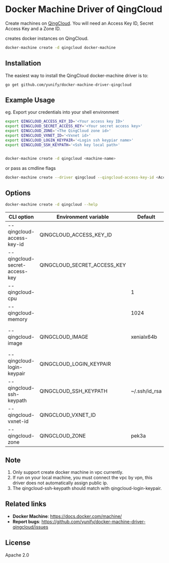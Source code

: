 <!--[metadata]>
+++
title = "QingCloud driver for docker machine"
description = "QingCloud driver for docker machine"
keywords = ["machine, qingcloud, driver"]
+++
<![end-metadata]-->

# Docker Machine Driver of QingCloud
Create machines on [QingCloud](https://qingcloud.com/).  You will need an Access Key ID, Secret Access Key and a Zone ID.

creates docker instances on QingCloud.

```bash
docker-machine create -d qingcloud docker-machine
```

## Installation

The easiest way to install the QingCloud docker-machine driver is to:

```
go get github.com/yunify/docker-machine-driver-qingcloud
```


## Example Usage
eg. Export your credentials into your shell environment

```bash
export QINGCLOUD_ACCESS_KEY_ID='<Your access key ID>'
export QINGCLOUD_SECRET_ACCESS_KEY='<Your secret access key>'
export QINGCLOUD_ZONE='<The QingCloud zone id>'
export QINGCLOUD_VXNET_ID='<Vxnet id>'
export QINGCLOUD_LOGIN_KEYPAIR='<Login ssh keypiar name>'
export QINGCLOUD_SSH_KEYPATH='<Ssh key local path>'


docker-machine create -d qingcloud <machine-name>
```

or  pass as cmdline flags

```bash
docker-machine create --driver qingcloud --qingcloud-access-key-id <Access key id> --qingcloud-secret-access-key <Secret access key> --qingcloud-vxnet-id <VxNet id> --qingcloud-login-keypair <Ssh key pair name> --qingcloud-ssh-keypath <Ssh key local path> <machine-name>
```

## Options

```bash
docker-machine create -d qingcloud --help
```

| CLI option                       | Environment variable        | Default      |Description                                      |
|----------------------------------|-----------------------------|--------------|-------------------------------------------------|
|--qingcloud-access-key-id 		   |QINGCLOUD_ACCESS_KEY_ID		 |				|QingCloud access key id
|--qingcloud-secret-access-key     |QINGCLOUD_SECRET_ACCESS_KEY	 | 				|QingCloud secret access key
|--qingcloud-cpu			       |							 |1             |QingCloud cpu count
|--qingcloud-memory     		   | 							 |1024	        |QingCloud memory size in MB
|--qingcloud-image          	   |QINGCLOUD_IMAGE  			 |xenialx64b	|Instance image ID,default is ubuntu16.4
|--qingcloud-login-keypair 		   |QINGCLOUD_LOGIN_KEYPAIR		 |				|Login keypair id
|--qingcloud-ssh-keypath 		   |QINGCLOUD_SSH_KEYPATH		 |~/.ssh/id_rsa	|SSH Key for Instance
|--qingcloud-vxnet-id 			   |QINGCLOUD_VXNET_ID			 |				|Vxnet id
|--qingcloud-zone       		   |QINGCLOUD_ZONE				 |pek3a 		|QingCloud zone

## Note
1. Only support create docker machine in vpc currently.
2. If run on your local machine, you must connect the vpc by vpn, this driver does not automatically assign public ip.
3. The qingcloud-ssh-keypath should match with qingcloud-login-keypair.

## Related links

- **Docker Machine**: https://docs.docker.com/machine/
- **Report bugs**: https://github.com/yunify/docker-machine-driver-qingcloud/issues

## License

Apache 2.0
